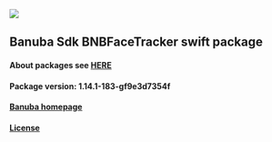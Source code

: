 [![](https://www.banuba.com/hubfs/Banuba_November2018/Images/Banuba%20SDK.png)](https://docs.banuba.com/face-ar-sdk-v1/ios/ios_overview)

## Banuba Sdk BNBFaceTracker swift package

#### About packages see [HERE](https://docs.banuba.com/face-ar-sdk-v1/ios/ios_packages)

#### Package version: **1.14.1-183-gf9e3d7354f**

#### **[Banuba homepage](https://banuba.com)**

#### **[License](https://www.banuba.com/terms)**
